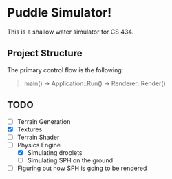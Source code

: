 # Puddle Simulator!
This is a shallow water simulator for CS 434.

## Project Structure
The primary control flow is the following:
> main() -> Application\:\:Run() -> Renderer\:\:Render()

## TODO
- [ ] Terrain Generation
- [X] Textures
- [ ] Terrain Shader
- [ ] Physics Engine
	- [X] Simulating droplets
	- [ ] Simulating SPH on the ground
- [ ] Figuring out how SPH is going to be rendered 
